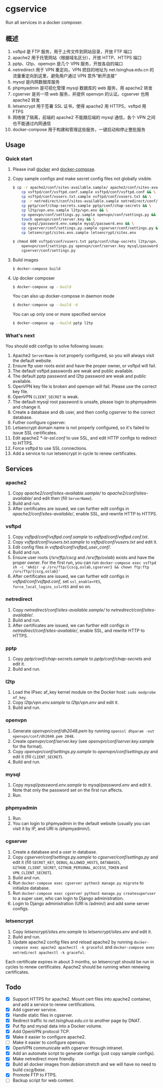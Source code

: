 # cgservice

Run all services in a docker composer.

## 概述

1. vsftpd 是 FTP 服务，用于上传文件到网站目录，开放 FTP 端口
1. apache2 用于托管网站（根据域名区分），开放 HTTP、HTTPS 端口
1. pptp、l2tp、openvpn 是几个 VPN 服务，开放各自的端口
1. netredirect 用于 VPN 重定向，VPN 把目的地址为 net.tsinghua.edu.cn 的流量重定向到这里，避免用户通过 VPN 意外“断开连接”
1. mysql 是内网数据库服务
1. phpmyadmin 是可视化管理 mysql 数据库的 web 服务，用 apache2 转发
1. cgserver 是另一项 web 服务，并提供 openvpn 的认证。cgserver 也用 apache2 转发
1. letsencrypt 用于签署 SSL 证书，使得 apache2 用 HTTPS，vsftpd 用 FTPS
1. 网络做了隔离，前端的 apache2 不能跟后端的 mysql 通信，各个 VPN 之间也不能通过内网通信
1. docker-compose 用于构建和管理这些服务，一键启动和停止整批服务

## Usage

### Quick start
1. Please inall [docker](https://docs.docker.com/install/linux/docker-ce/debian/) and [docker-compose](https://docs.docker.com/compose/install/).

1. Copy sample configs and make secret config files not globally visible.

   ```sh
   $ cp -r apache2/conf/sites-available.sample/ apache2/conf/sites-available/ && \
       cp vsftpd/conf/vsftpd.conf.sample vsftpd/conf/vsftpd.conf && \
       cp vsftpd/conf/vusers.txt.sample vsftpd/conf/vusers.txt && \
       cp -r netredirect/conf/sites-available.sample netredirect/conf/sites-available && \
       cp pptp/conf/chap-secrets.sample pptp/conf/chap-secrets && \
       cp l2tp/vpn.env.sample l2tp/vpn.env && \
       cp openvpn/conf/settings.py.sample openvpn/conf/settings.py && \
       touch openvpn/conf/server.key && \
       cp mysql/password.env.sample mysql/password.env && \
       cp cgserver/conf/settings.py.sample cgserver/conf/settings.py && \
       cp letsencrypt/sites.env.sample letsencrypt/sites.env

   $ chmod 600 vsftpd/conf/vusers.txt pptp/conf/chap-secrets l2tp/vpn.env \
       openvpn/conf/settings.py openvpn/conf/server.key mysql/password.env \
       cgserver/conf/settings.py
   ```

1. Build images

   ```sh
   $ docker-compose build
   ```

1. Up docker composer

   ```sh
   $ docker-compose up --build
   ```

   You can also up docker-compose in daemon mode

   ```sh
   $ docker-compose up --build -d
   ```

   You can up only one or more specified service

   ```sh
   $ docker-compose up --build pptp l2tp
   ```

### What's next

You should edit configs to solve following issues:

1. Apache2 `ServerName` is not properly configured, so you will always visit the default website.
1. Ensure ftp user roots exist and have the proper owner, or vsftpd will fail.
1. The default vsftpd passwords are weak and public available.
1. The default pptp password and l2tp password are weak and public available.
1. OpenVPN key file is broken and openvpn will fail. Please use the correct key file.
1. OpenVPN `CLIENT_SECRET` is weak.
1. The default mysql root password is unsafe, please login to phpmyadmin and change it.
1. Create a database and db user, and then config cgserver to the correct database.
1. Futher configure cgserver.
1. Letsencrypt domain name is not properly configured, so it's failed to issue SSL certificates.
1. Edit apache2 *\*-le-ssl.conf* to use SSL, and edit HTTP configs to redirect to HTTPS.
1. Force vsftpd to use SSL connections.
1. Add a service to run letsencrypt in cycle to renew certificates.

## Services

### apache2

1. Copy *apache2/conf/sites-available.sample/* to *apache2/conf/sites-available/* and edit then (fill `ServerName`).
1. Build and run.
1. After certificates are issued, we can further edit configs in *apache2/conf/sites-available/*, enable SSL, and rewrite HTTP to HTTPS.

### vsftpd

1. Copy *vsftpd/conf/vsftpd.conf.sample* to *vsftpd/conf/vsftpd.conf.txt*.
1. Copy *vsftpd/conf/vusers.txt.sample* to *vsftpd/conf/vusers.txt* and edit it.
1. Edit config files in *vsftpd/conf/vsftpd_user_conf/*.
1. Build and run.
1. Ensure user roots (*/srv/ftp/cscg* and */srv/ftp/oslab*) exists and have the proper owner. For the first run, you can run `docker-compose exec vsftpd sh -c 'mkdir -p /srv/ftp/{cscg,oslab,cgserver} && chown ftp:ftp /srv/ftp/{cscg,oslab}'`
1. After certificates are issued, we can further edit configs in *vsftpd/conf/vsftpd.conf*, set `ssl_enable=YES`, `force_local_logins_ssl=YES` and so on.

### netredirect

1. Copy *netredirect/conf/sites-available.sample/* to *netredirect/conf/sites-available/*.
1. Build and run.
1. After certificates are issued, we can further edit configs in *netredirect/conf/sites-available/*, enable SSL, and rewrite HTTP to HTTPS.

### pptp

1. Copy *pptp/conf/chap-secrets.sample* to *pptp/conf/chap-secrets* and edit it.
1. Build and run.

### l2tp

1. Load the IPsec af_key kernel module on the Docker host: `sudo modprobe af_key`.
1. Copy *l2tp/vpn.env.sample* to *l2tp/vpn.env* and edit it.
1. Build and run.

### openvpn

1. Generate *openvpn/conf/dh2048.pem* by running `openssl dhparam -out openvpn/conf/dh2048.pem 2048`.
1. Create *openvpn/conf/server.key* (see *openvpn/conf/server.key.sample* for the format).
1. Copy *openvpn/conf/settings.py.sample* to *openvpn/conf/settings.py* and edit it (fill `CLIENT_SECRET`).
1. Build and run.

### mysql

1. Copy *mysql/password.env.sample* to *mysql/password.env* and edit it. Note that only the password set on the first run affects.
1. Run.

### phpmyadmin

1. Run.
1. You can login to phpmyadmin in the default website (usually you can visit it by IP, and URI is /phpmyadmin/).

### cgserver

1. Create a database and a user in database.
1. Copy *cgserver/conf/settings.py.sample* to *cgserver/conf/settings.py* and edit it (fill `SECRET_KEY`, `DEBUG`, `ALLOWED_HOSTS`, `DATABASES`, `GITHUB_CLIENT_SECRET`, `GITHUB_PERSONAL_ACCESS_TOKEN` and `VPN_CLIENT_SECRET`).
1. Build and run.
1. Run `docker-compose exec cgserver python3 manage.py migrate` to initialize database.
1. Run `docker-compose exec cgserver python3 manage.py createsuperuser` to a super user, who can login to Django administration.
1. Login to Django administration (URI is /admin/) and add some server configs.

### letsencrypt

1. Copy *letsencrypt/sites.env.sample* to *letsencrypt/sites.env* and edit it.
1. Build and run.
1. Update apache2 config files and reload apache2 by running `docker-compose exec apache2 apachectl -k graceful` and `docker-compose exec netredirect apachectl -k graceful`.

Each certificate expires in about 3 months, so letsencrypt should be run in cycles to renew certificates. Apache2 should be running when renewing certificates.

## Todo

- [x] Support HTTPS for apache2. Mount cert files into apache2 container, and add a service to renew certifications.
- [x] Add cgserver service.
- [x] Handle static files in cgserver.
- [x] Redirect traffic to *net.tsinghua.edu.cn* to another page by DNAT.
- [x] Put ftp and mysql data into a Docker volume.
- [x] Add OpenVPN protocol TCP.
- [x] Make it easier to configure apache2.
- [ ] Make it easier to configure openvpn.
- [x] OpenVPN communicate with cgserver through intranet.
- [x] Add an automate script to generate configs (just copy sample configs).
- [x] Make netredirect more friendly.
- [x] Build all docker images from *debian:stretch* and we will have no need to build *cscg/base*.
- [x] Promote FTP to FTPS.
- [ ] Backup script for web content.
